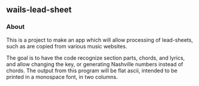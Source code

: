 ## wails-lead-sheet

### About

This is a project to make an app which will allow processing of
lead-sheets, such as are copied from various music websites.

The goal is to have the code recognize section parts, chords,
and lyrics, and allow changing the key, or generating Nashville
numbers instead of chords. The output from this program will be
flat ascii, intended to be printed in a monospace font, in two
columns.
